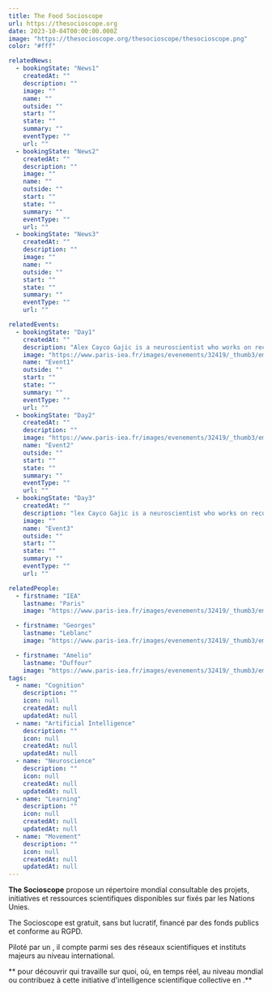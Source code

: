 ```yaml
---
title: The Food Socioscope
url: https://thesocioscope.org
date: 2023-10-04T00:00:00.000Z
image: "https://thesocioscope.org/thesocioscope/thesocioscope.png"
color: "#fff"

relatedNews:
  - bookingState: "News1"
    createdAt: ""
    description: ""
    image: ""
    name: ""
    outside: ""
    start: ""
    state: ""
    summary: ""
    eventType: ""
    url: ""
  - bookingState: "News2"
    createdAt: ""
    description: ""
    image: ""
    name: ""
    outside: ""
    start: ""
    state: ""
    summary: ""
    eventType: ""
    url: ""
  - bookingState: "News3"
    createdAt: ""
    description: ""
    image: ""
    name: ""
    outside: ""
    start: ""
    state: ""
    summary: ""
    eventType: ""
    url: ""

relatedEvents:
  - bookingState: "Day1"
    createdAt: ""
    description: "Alex Cayco Gajic is a neuroscientist who works on recurrent neural networks"
    image: "https://www.paris-iea.fr/images/evenements/32419/_thumb3/emily-morter-8xaa0f9yqne-unsplash.jpg"
    name: "Event1"
    outside: ""
    start: ""
    state: ""
    summary: ""
    eventType: ""
    url: ""
  - bookingState: "Day2"
    createdAt: ""
    description: ""
    image: "https://www.paris-iea.fr/images/evenements/32419/_thumb3/emily-morter-8xaa0f9yqne-unsplash.jpg"
    name: "Event2"
    outside: ""
    start: ""
    state: ""
    summary: ""
    eventType: ""
    url: ""
  - bookingState: "Day3"
    createdAt: ""
    description: "lex Cayco Gajic is a neuroscientist who works on recurrent neural networks"
    image: ""
    name: "Event3"
    outside: ""
    start: ""
    state: ""
    summary: ""
    eventType: ""
    url: ""

relatedPeople:
  - firstname: "IEA"
    lastname: "Paris"
    image: "https://www.paris-iea.fr/images/evenements/32419/_thumb3/emily-morter-8xaa0f9yqne-unsplash.jpg"

  - firstname: "Georges"
    lastname: "Leblanc"
    image: "https://www.paris-iea.fr/images/evenements/32419/_thumb3/emily-morter-8xaa0f9yqne-unsplash.jpg"

  - firstname: "Amelio"
    lastname: "Duffour"
    image: "https://www.paris-iea.fr/images/evenements/32419/_thumb3/emily-morter-8xaa0f9yqne-unsplash.jpg"
tags:
  - name: "Cognition"
    description: ""
    icon: null
    createdAt: null
    updatedAt: null
  - name: "Artificial Intelligence"
    description: ""
    icon: null
    createdAt: null
    updatedAt: null
  - name: "Neuroscience"
    description: ""
    icon: null
    createdAt: null
    updatedAt: null
  - name: "Learning"
    description: ""
    icon: null
    createdAt: null
    updatedAt: null
  - name: "Movement"
    description: ""
    icon: null
    createdAt: null
    updatedAt: null
---
```


**The Socioscope** propose un répertoire mondial consultable des projets, initiatives et ressources scientifiques disponibles sur fixés par les Nations Unies.

The Socioscope est gratuit, sans but lucratif, financé par des fonds publics et conforme au RGPD.

Piloté par un , il compte parmi ses des réseaux scientifiques et instituts majeurs au niveau international.

** pour découvrir qui travaille sur quoi, où, en temps réel, au niveau mondial ou contribuez à cette initiative d'intelligence scientifique collective en .**
